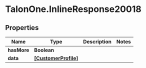 # TalonOne.InlineResponse20018

## Properties

Name | Type | Description | Notes
------------ | ------------- | ------------- | -------------
**hasMore** | **Boolean** |  | 
**data** | [**[CustomerProfile]**](CustomerProfile.md) |  | 


